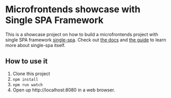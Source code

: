 # Microfrontends showcase with Single SPA Framework

This is a showcase project on how to build a microfrontends project with single SPA framework [single-spa](https://github.com/joeldenning/simple-single-spa-webpack-example/blob/master/README.md). Check out [the docs](https://github.com/CanopyTax/single-spa) and [the guide](https://medium.com/@joeldenning/a-step-by-step-guide-to-single-spa-abbbcb1bedc6) to learn more about single-spa itself.

## How to use it

1. Clone this project
2. `npm install`
3. `npm run watch`
4. Open up http://localhost:8080 in a web browser.